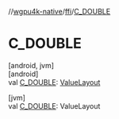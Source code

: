 //[wgpu4k-native](../../index.md)/[ffi](index.md)/[C_DOUBLE](-c_-d-o-u-b-l-e.md)

# C_DOUBLE

[android, jvm]\
[android]\
val [C_DOUBLE](-c_-d-o-u-b-l-e.md): [ValueLayout](../java.lang.foreign/-value-layout/index.md)

[jvm]\
val [C_DOUBLE](-c_-d-o-u-b-l-e.md): ValueLayout